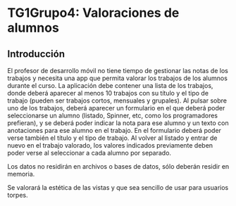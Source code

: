 # TG1Grupo4: Valoraciones de alumnos

## Introducción

El profesor de desarrollo móvil no tiene tiempo de gestionar las notas de los trabajos y necesita 
una app que permita valorar los trabajos de los alumnos durante el curso. La aplicación debe contener una lista de los trabajos,
donde deberá aparecer al menos 10 trabajos con su título y el tipo de trabajo
(pueden ser trabajos cortos, mensuales y grupales). 
Al pulsar sobre uno de los trabajos, deberá aparecer un formulario en el que deberá poder seleccionarse un alumno
(listado, Spinner, etc, como los programadores prefieran), 
y se deberá poder indicar la nota para ese alumno y un texto con anotaciones para ese alumno en el trabajo.
En el formulario deberá poder verse también el título y el tipo de trabajo.
Al volver al listado y entrar de nuevo en el trabajo valorado, 
los valores indicados previamente deben poder verse al seleccionar a cada alumno por separado.

Los datos no residirán en archivos o bases de datos, sólo deberán residir en memoria.

Se valorará la estética de las vistas y que sea sencillo de usar para usuarios torpes.
